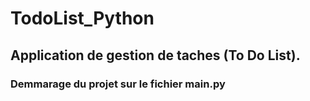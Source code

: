 # TodoList_Python

## Application de gestion de taches (To Do List).

### Demmarage du projet sur le fichier main.py